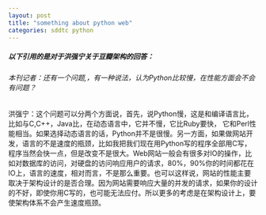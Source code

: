 ```yaml
---
layout: post
title: "something about python web"
categories: sddtc python
---
```

##### 以下引用的是对于洪强宁关于豆瓣架构的回答：
###### 本刊记者：还有一个问题,，有一种说法，认为Python比较慢，在性能方面会不会有问题？
洪强宁：这个问题可以分两个方面说，首先，说Python慢，这是和编译语言比，比如与C,C++，Java比，在动态语言中，它并不慢，它比Ruby要快， 它和Perl性能相当。如果选择动态语言的话，Python并不是很慢。另一方面，如果做网站开发，语言的不是速度的瓶颈，比如我把我们现在用Python写的程序全部用C写，程序当然会快一点，但是改变不是很大。Web网站一般会有很多对IO的操作，比如对数据库的访问，对硬盘的访问响应用户的请求，80%，90%你的时间都花在IO上，语言的速度，相对而言，不是那么重要。也可以这样说，网站的性能主要取决于架构设计的是否合理。因为网站需要响应大量的并发的请求，如果你的设计的不好，即使你用C写的，也可能无法应付。所以更多的考虑是在架构设计上，要使架构体系不会产生速度瓶颈。
